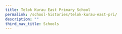 ```yaml
---
title: Telok Kurau East Primary School
permalink: /school-histories/telok-kurau-east-pri/
description: ""
third_nav_title: Schools
---
```



